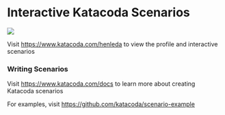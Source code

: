 # Interactive Katacoda Scenarios

[![](http://shields.katacoda.com/katacoda/henleda/count.svg)](https://www.katacoda.com/henleda "Get your profile on Katacoda.com")

Visit https://www.katacoda.com/henleda to view the profile and interactive scenarios

### Writing Scenarios
Visit https://www.katacoda.com/docs to learn more about creating Katacoda scenarios

For examples, visit https://github.com/katacoda/scenario-example
